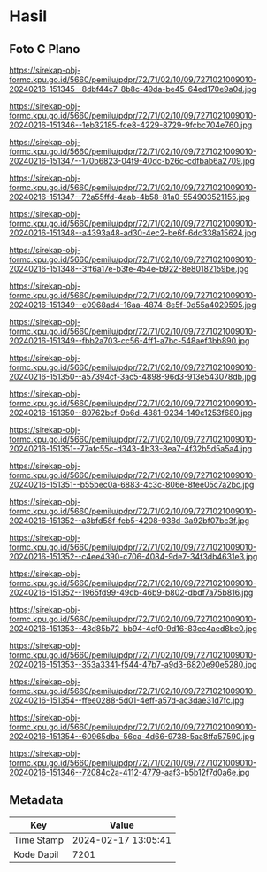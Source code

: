 # Hasil

## Foto C Plano

https://sirekap-obj-formc.kpu.go.id/5660/pemilu/pdpr/72/71/02/10/09/7271021009010-20240216-151345--8dbf44c7-8b8c-49da-be45-64ed170e9a0d.jpg

https://sirekap-obj-formc.kpu.go.id/5660/pemilu/pdpr/72/71/02/10/09/7271021009010-20240216-151346--1eb32185-fce8-4229-8729-9fcbc704e760.jpg

https://sirekap-obj-formc.kpu.go.id/5660/pemilu/pdpr/72/71/02/10/09/7271021009010-20240216-151347--170b6823-04f9-40dc-b26c-cdfbab6a2709.jpg

https://sirekap-obj-formc.kpu.go.id/5660/pemilu/pdpr/72/71/02/10/09/7271021009010-20240216-151347--72a55ffd-4aab-4b58-81a0-554903521155.jpg

https://sirekap-obj-formc.kpu.go.id/5660/pemilu/pdpr/72/71/02/10/09/7271021009010-20240216-151348--a4393a48-ad30-4ec2-be6f-6dc338a15624.jpg

https://sirekap-obj-formc.kpu.go.id/5660/pemilu/pdpr/72/71/02/10/09/7271021009010-20240216-151348--3ff6a17e-b3fe-454e-b922-8e80182159be.jpg

https://sirekap-obj-formc.kpu.go.id/5660/pemilu/pdpr/72/71/02/10/09/7271021009010-20240216-151349--e0968ad4-16aa-4874-8e5f-0d55a4029595.jpg

https://sirekap-obj-formc.kpu.go.id/5660/pemilu/pdpr/72/71/02/10/09/7271021009010-20240216-151349--fbb2a703-cc56-4ff1-a7bc-548aef3bb890.jpg

https://sirekap-obj-formc.kpu.go.id/5660/pemilu/pdpr/72/71/02/10/09/7271021009010-20240216-151350--a57394cf-3ac5-4898-96d3-913e543078db.jpg

https://sirekap-obj-formc.kpu.go.id/5660/pemilu/pdpr/72/71/02/10/09/7271021009010-20240216-151350--89762bcf-9b6d-4881-9234-149c1253f680.jpg

https://sirekap-obj-formc.kpu.go.id/5660/pemilu/pdpr/72/71/02/10/09/7271021009010-20240216-151351--77afc55c-d343-4b33-8ea7-4f32b5d5a5a4.jpg

https://sirekap-obj-formc.kpu.go.id/5660/pemilu/pdpr/72/71/02/10/09/7271021009010-20240216-151351--b55bec0a-6883-4c3c-806e-8fee05c7a2bc.jpg

https://sirekap-obj-formc.kpu.go.id/5660/pemilu/pdpr/72/71/02/10/09/7271021009010-20240216-151352--a3bfd58f-feb5-4208-938d-3a92bf07bc3f.jpg

https://sirekap-obj-formc.kpu.go.id/5660/pemilu/pdpr/72/71/02/10/09/7271021009010-20240216-151352--c4ee4390-c706-4084-9de7-34f3db4631e3.jpg

https://sirekap-obj-formc.kpu.go.id/5660/pemilu/pdpr/72/71/02/10/09/7271021009010-20240216-151352--1965fd99-49db-46b9-b802-dbdf7a75b816.jpg

https://sirekap-obj-formc.kpu.go.id/5660/pemilu/pdpr/72/71/02/10/09/7271021009010-20240216-151353--48d85b72-bb94-4cf0-9d16-83ee4aed8be0.jpg

https://sirekap-obj-formc.kpu.go.id/5660/pemilu/pdpr/72/71/02/10/09/7271021009010-20240216-151353--353a3341-f544-47b7-a9d3-6820e90e5280.jpg

https://sirekap-obj-formc.kpu.go.id/5660/pemilu/pdpr/72/71/02/10/09/7271021009010-20240216-151354--ffee0288-5d01-4eff-a57d-ac3dae31d7fc.jpg

https://sirekap-obj-formc.kpu.go.id/5660/pemilu/pdpr/72/71/02/10/09/7271021009010-20240216-151354--60965dba-56ca-4d66-9738-5aa8ffa57590.jpg

https://sirekap-obj-formc.kpu.go.id/5660/pemilu/pdpr/72/71/02/10/09/7271021009010-20240216-151346--72084c2a-4112-4779-aaf3-b5b12f7d0a6e.jpg


## Metadata

| Key        | Value               |
| ---------- | ------------------- |
| Time Stamp | 2024-02-17 13:05:41 |
| Kode Dapil | 7201                |



